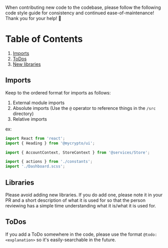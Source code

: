 When contributing new code to the codebase, please follow the following code style guide for consistency and continued ease-of-maintenance! Thank you for your help! :rocket: 

# Table of Contents
1. [Imports](#imports)
1. [ToDos](#todos)
1. [New libraries](#libraries)

## Imports
Keep to the ordered format for imports as follows:
1) External module imports
2) Absolute imports (Use the `@` operator to reference things in the `/src` directory)
3) Relative imports

ex:
```js
import React from 'react';
import { Heading } from '@mycrypto/ui';

import { AccountContext, StoreContext } from '@services/Store';

import { actions } from './constants';
import './Dashboard.scss';
```

## Libraries

Please avoid adding new libraries. If you do add one, please note it in your PR and a short description of what it is used for so that the person reviewing has a simple time understanding what it is/what it is used for.

## ToDos

If you add a ToDo somewhere in the code, please use the format `@todo: <explanation>` so it's easily-searchable in the future.